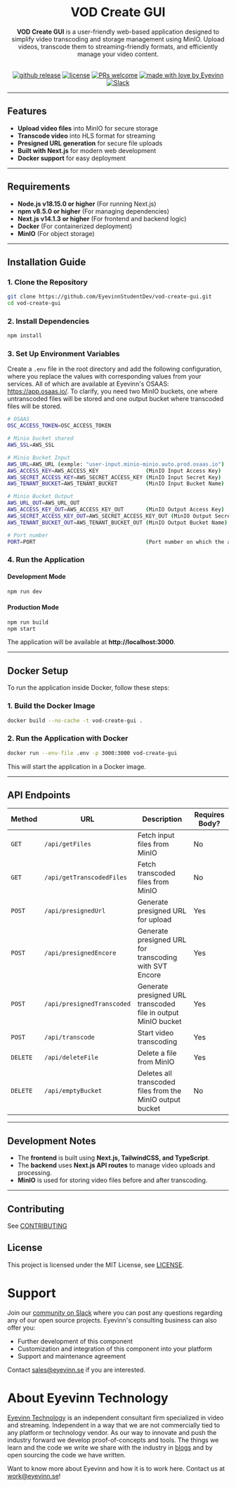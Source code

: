 <h1 align="center">
  VOD Create GUI
</h1>

<div align="center">
    <strong>VOD Create GUI</strong> is a user-friendly web-based application designed to simplify video transcoding and storage management using MinIO. Upload videos, transcode them to streaming-friendly formats, and efficiently manage your video content.
  <br />
</div>

<div align="center">
<br />

[![github release](https://img.shields.io/github/v/release/EyevinnStudentDev/vod-create-gui?style=flat-square)](https://github.com/EyevinnStudentDev/vod-create-gui/releases)
[![license](https://img.shields.io/github/license/eyevinn/{{repo-name}}.svg?style=flat-square)](LICENSE)
[![PRs welcome](https://img.shields.io/badge/PRs-welcome-ff69b4.svg?style=flat-square)](https://github.com/EyevinnStudentDev/vod-create-gui/issues?q=is%3Aissue+is%3Aopen+label%3A%22help+wanted%22)
[![made with love by Eyevinn](https://img.shields.io/badge/made%20with%20%E2%99%A5%20by-Eyevinn-59cbe8.svg?style=flat-square)](https://github.com/EyevinnStudentDev)
[![Slack](http://slack.streamingtech.se/badge.svg)](http://slack.streamingtech.se)

</div>

---

## Features

- **Upload video files** into MinIO for secure storage
- **Transcode video** into HLS format for streaming
- **Presigned URL generation** for secure file uploads
- **Built with Next.js** for modern web development
- **Docker support** for easy deployment

---

## Requirements

- **Node.js v18.15.0 or higher** (For running Next.js)
- **npm v8.5.0 or higher** (For managing dependencies)
- **Next.js v14.1.3 or higher** (For frontend and backend logic)
- **Docker** (For containerized deployment)
- **MinIO** (For object storage)

---

## Installation Guide

### **1. Clone the Repository**

```bash
git clone https://github.com/EyevinnStudentDev/vod-create-gui.git
cd vod-create-gui
```

### **2. Install Dependencies**

```bash
npm install
```

### **3. Set Up Environment Variables**

Create a `.env` file in the root directory and add the following configuration, where you replace the values with corresponding values from your services. All of which are available at Eyevinn's OSAAS: https://app.osaas.io/.
To clarify, you need two MinIO buckets, one where untranscoded files will be stored and one output bucket where transcoded files will be stored.

```bash
# OSAAS
OSC_ACCESS_TOKEN=OSC_ACCESS_TOKEN

# Minio bucket shared
AWS_SSL=AWS_SSL

# Minio Bucket Input
AWS_URL=AWS_URL (exmple: "user-input.minio-minio.auto.prod.osaas.io")
AWS_ACCESS_KEY=AWS_ACCESS_KEY               (MinIO Input Access Key)
AWS_SECRET_ACCESS_KEY=AWS_SECRET_ACCESS_KEY (MinIO Input Secret Key)
AWS_TENANT_BUCKET=AWS_TENANT_BUCKET         (MinIO Input Bucket Name)

# Minio Bucket Output
AWS_URL_OUT=AWS_URL_OUT
AWS_ACCESS_KEY_OUT=AWS_ACCESS_KEY_OUT       (MinIO Output Access Key)
AWS_SECRET_ACCESS_KEY_OUT=AWS_SECRET_ACCESS_KEY_OUT (MinIO Output Secret Key)
AWS_TENANT_BUCKET_OUT=AWS_TENANT_BUCKET_OUT (MinIO Output Bucket Name)

# Port number
PORT=PORT                                   (Port number on which the application will be run)
```

### **4. Run the Application**

#### **Development Mode**

```bash
npm run dev
```

#### **Production Mode**

```bash
npm run build
npm start
```

The application will be available at **http://localhost:3000**.

---

## **Docker Setup**

To run the application inside Docker, follow these steps:

### **1. Build the Docker Image**

```bash
docker build --no-cache -t vod-create-gui .
```

### **2. Run the Application with Docker**

```bash
docker run --env-file .env -p 3000:3000 vod-create-gui
```

This will start the application in a Docker image.

---

## **API Endpoints**

| **Method** | **URL**                    | **Description**                                               | **Requires Body?** |
| ---------- | -------------------------- | ------------------------------------------------------------- | ------------------ |
| `GET`      | `/api/getFiles`            | Fetch input files from MinIO                                  | No                 |
| `GET`      | `/api/getTranscodedFiles`  | Fetch transcoded files from MinIO                             | No                 |
| `POST`     | `/api/presignedUrl`        | Generate presigned URL for upload                             | Yes                |
| `POST`     | `/api/presignedEncore`     | Generate presigned URL for transcoding with SVT Encore        | Yes                |
| `POST`     | `/api/presignedTranscoded` | Generate presigned URL transcoded file in output MinIO bucket | Yes                |
| `POST`     | `/api/transcode`           | Start video transcoding                                       | Yes                |
| `DELETE`   | `/api/deleteFile`          | Delete a file from MinIO                                      | Yes                |
| `DELETE`   | `/api/emptyBucket`         | Deletes all transcoded files from the MinIO output bucket     | No                 |

---

## **Development Notes**

- The **frontend** is built using **Next.js, TailwindCSS, and TypeScript**.
- The **backend** uses **Next.js API routes** to manage video uploads and processing.
- **MinIO** is used for storing video files before and after transcoding.

---

## Contributing

See [CONTRIBUTING](CONTRIBUTING.md)

## License

This project is licensed under the MIT License, see [LICENSE](LICENSE).

# Support

Join our [community on Slack](http://slack.streamingtech.se) where you can post any questions regarding any of our open source projects. Eyevinn's consulting business can also offer you:

- Further development of this component
- Customization and integration of this component into your platform
- Support and maintenance agreement

Contact [sales@eyevinn.se](mailto:sales@eyevinn.se) if you are interested.

# About Eyevinn Technology

[Eyevinn Technology](https://www.eyevinntechnology.se) is an independent consultant firm specialized in video and streaming. Independent in a way that we are not commercially tied to any platform or technology vendor. As our way to innovate and push the industry forward we develop proof-of-concepts and tools. The things we learn and the code we write we share with the industry in [blogs](https://dev.to/video) and by open sourcing the code we have written.

Want to know more about Eyevinn and how it is to work here. Contact us at work@eyevinn.se!
